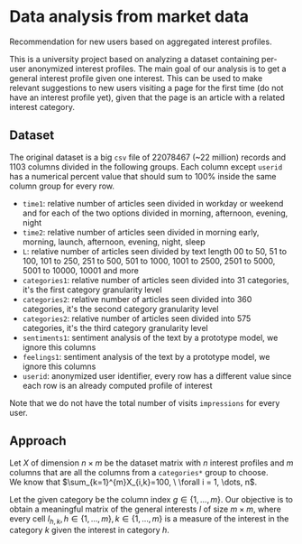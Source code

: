 # Data analysis from market data

Recommendation for new users based on aggregated interest profiles.

This is a university project based on analyzing a dataset containing per-user anonymized interest profiles. The main goal of our analysis is to get a general interest profile given one interest. This can be used to make relevant suggestions to new users visiting a page for the first time (do not have an interest profile yet), given that the page is an article with a related interest category.

## Dataset

The original dataset is a big `csv` file of 22078467 (~22 million) records and 1103 columns divided in the following groups. Each column except `userid` has a numerical percent value that should sum to 100% inside the same column group for every row.

- `time1`: relative number of articles seen divided in workday or weekend and for each of the two options divided in morning, afternoon, evening, night
- `time2`: relative number of articles seen divided in morning early, morning, launch, afternoon, evening, night, sleep
- `L`: relative number of articles seen divided by text length 00 to 50, 51 to 100, 101 to 250, 251 to 500, 501 to 1000, 1001 to 2500, 2501 to 5000, 5001 to 10000, 10001 and more
- `categories1`: relative number of articles seen divided into 31 categories, it's the first category granularity level
- `categories2`: relative number of articles seen divided into 360 categories, it's the second category granularity level
- `categories2`: relative number of articles seen divided into 575 categories, it's the third category granularity level
- `sentiments1`: sentiment analysis of the text by a prototype model, we ignore this columns
- `feelings1`: sentiment analysis of the text by a prototype model, we ignore this columns
- `userid`: anonymized user identifier, every row has a different value since each row is an already computed profile of interest

Note that we do not have the total number of visits `impressions` for every user.

## Approach

Let $X$ of dimension $n \times m$ be the dataset matrix with $n$ interest profiles and $m$ columns that are all the columns from a `categories*` group to choose.  
We know that $\sum_{k=1}^{m}X_{i,k}=100, \ \forall i = 1, \dots, n$.

Let the given category be the column index $g \in \{1, \dots, m\}$. Our objective is to obtain a meaningful matrix of the general interests $I$ of size $m \times m$, where every cell $I_{h,k}, h \in \{1, \dots, m\}, k \in \{1, \dots, m\}$ is a measure of the interest in the category $k$ given the interest in category $h$.
